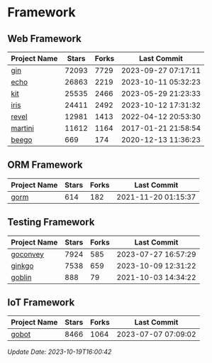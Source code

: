 # Framework

## Web Framework
| Project Name | Stars | Forks | Last Commit |
| ------------ | ----- | ----- | ----------- |
| [gin](https://github.com/gin-gonic/gin) | 72093 | 7729 | 2023-09-27 07:17:11 |
| [echo](https://github.com/labstack/echo) | 26863 | 2219 | 2023-10-11 05:32:23 |
| [kit](https://github.com/go-kit/kit) | 25535 | 2466 | 2023-05-29 21:23:33 |
| [iris](https://github.com/kataras/iris) | 24411 | 2492 | 2023-10-12 17:31:32 |
| [revel](https://github.com/revel/revel) | 12981 | 1413 | 2022-04-12 20:53:30 |
| [martini](https://github.com/go-martini/martini) | 11612 | 1164 | 2017-01-21 21:58:54 |
| [beego](https://github.com/astaxie/beego) | 669 | 174 | 2020-12-13 11:36:23 |

## ORM Framework
| Project Name | Stars | Forks | Last Commit |
| ------------ | ----- | ----- | ----------- |
| [gorm](https://github.com/jinzhu/gorm) | 614 | 182 | 2021-11-20 01:15:37 |

## Testing Framework
| Project Name | Stars | Forks | Last Commit |
| ------------ | ----- | ----- | ----------- |
| [goconvey](https://github.com/smartystreets/goconvey) | 7924 | 585 | 2023-07-27 16:57:29 |
| [ginkgo](https://github.com/onsi/ginkgo) | 7538 | 659 | 2023-10-09 12:31:22 |
| [goblin](https://github.com/franela/goblin) | 888 | 79 | 2021-10-03 14:34:22 |

## IoT Framework
| Project Name | Stars | Forks | Last Commit |
| ------------ | ----- | ----- | ----------- |
| [gobot](https://github.com/hybridgroup/gobot) | 8466 | 1064 | 2023-07-07 07:09:02 |

*Update Date: 2023-10-19T16:00:42*